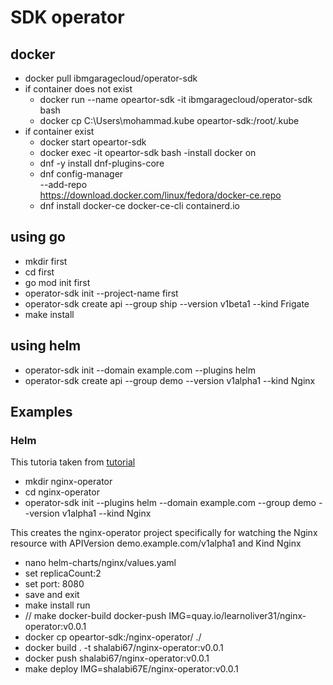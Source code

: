 # SDK operator

## docker
- docker pull ibmgaragecloud/operator-sdk
- if container does not exist
    - docker run  --name opeartor-sdk -it ibmgaragecloud/operator-sdk bash
    - docker cp  C:\Users\mohammad\.kube opeartor-sdk:/root/.kube
- if container exist
    - docker start opeartor-sdk
    - docker exec -it opeartor-sdk  bash
-install docker on
  - dnf -y install dnf-plugins-core
  - dnf config-manager \
    --add-repo \
    https://download.docker.com/linux/fedora/docker-ce.repo
  - dnf install docker-ce docker-ce-cli containerd.io
  

  
## using go
- mkdir first
- cd first
- go mod init first
- operator-sdk init --project-name first
- operator-sdk create api --group ship --version v1beta1 --kind Frigate
- make install


## using helm
- operator-sdk init --domain example.com --plugins helm
- operator-sdk create api --group demo --version v1alpha1 --kind Nginx

## Examples
### Helm
This tutoria taken from [tutorial](https://sdk.operatorframework.io/docs/building-operators/helm/tutorial/)
- mkdir nginx-operator
- cd nginx-operator
- operator-sdk init --plugins helm --domain example.com --group demo --version v1alpha1 --kind Nginx

This creates the nginx-operator project specifically for watching the Nginx resource with APIVersion demo.example.com/v1alpha1 and Kind Nginx

- nano helm-charts/nginx/values.yaml
- set replicaCount:2
- set port: 8080
- save and exit
- make install run
- // make docker-build docker-push IMG=quay.io/learnoliver31/nginx-operator:v0.0.1
- docker cp opeartor-sdk:/nginx-operator/ ./
- docker build . -t shalabi67/nginx-operator:v0.0.1
- docker push shalabi67/nginx-operator:v0.0.1
- make deploy IMG=shalabi67E/nginx-operator:v0.0.1



